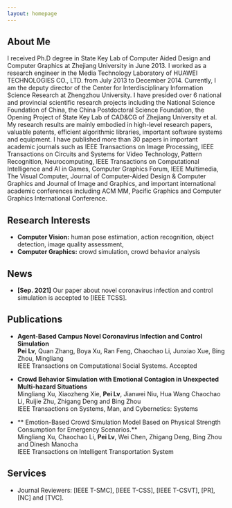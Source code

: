 ```yaml
---
layout: homepage
---
```


## About Me

I received Ph.D degree in State Key Lab of Computer Aided Design and Computer Graphics at Zhejiang University in June 2013. I worked as a research engineer in the Media Technology Laboratory of HUAWEI TECHNOLOGIES CO., LTD. from July 2013 to December 2014. Currently, I am the deputy director of the Center for Interdisciplinary Information Science Research at Zhengzhou University. I have presided over 6 national and provincial scientific research projects including the National Science Foundation of China, the China Postdoctoral Science Foundation, the Opening Project of State Key Lab of CAD&CG of Zhejiang University et al. My research results are mainly embodied in high-level research papers, valuable patents, efficient algorithmic libraries, important software systems and equipment. I have published more than 30 papers in important academic journals such as IEEE Transactions on Image Processing, IEEE Transactions on Circuits and Systems for Video Technology, Pattern Recognition, Neurocomputing, IEEE Transactions on Computational Intelligence and AI in Games, Computer Graphics Forum, IEEE Multimedia, The Visual Computer, Journal of Computer-Aided Design & Computer Graphics and Journal of Image and Graphics, and important international academic conferences including ACM MM, Pacific Graphics and Computer Graphics International Conference.


## Research Interests

- **Computer Vision:** human pose estimation, action recognition, object detection, image quality assessment,
- **Computer Graphics:** crowd simulation, crowd behavior analysis

## News

- **[Sep. 2021]** Our paper about novel coronavirus infection and control simulation is accepted to [IEEE TCSS].

## Publications

- **Agent-Based Campus Novel Coronavirus Infection and Control Simulation**
  <br>
  **Pei Lv**, Quan Zhang, Boya Xu, Ran Feng, Chaochao Li, Junxiao Xue, Bing Zhou, Mingliang
  <br>
  IEEE Transactions on Computational Social Systems. Accepted
  <br>
  
- **Crowd Behavior Simulation with Emotional Contagion in Unexpected Multi-hazard Situations**
  <br>
  Mingliang Xu, Xiaozheng Xie, **Pei Lv**, Jianwei Niu, Hua Wang Chaochao Li, Ruijie Zhu, Zhigang Deng and Bing Zhou
  <br>
  IEEE Transactions on Systems, Man, and Cybernetics: Systems
  <br>
  

- ** Emotion-Based Crowd Simulation Model Based on Physical Strength Consumption for Emergency Scenarios.**
  <br>
  Mingliang Xu, Chaochao Li, **Pei Lv**, Wei Chen, Zhigang Deng, Bing Zhou and Dinesh Manocha
  <br>
  IEEE Transactions on Intelligent Transportation System
  <br>




## Services

- Journal Reviewers: [IEEE T-SMC], [IEEE T-CSS], [IEEE T-CSVT], [PR], [NC] and [TVC].
